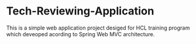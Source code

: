 # Tech-Reviewing-Application

This is a simple web application project desiged for HCL training program which deveoped acording to Spring Web MVC architecture.
